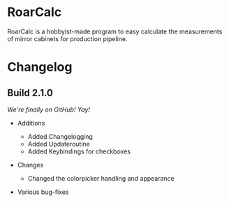 # RoarCalc

RoarCalc is a hobbyist-made program to easy calculate the measurements of mirror cabinets for production pipeline.

# Changelog

## Build 2.1.0

*We're finally on GitHub! Yay!*

- Additions
  - Added Changelogging
  - Added Updateroutine
  - Added Keybindings for checkboxes

- Changes
  - Changed the colorpicker handling and appearance

- Various bug-fixes

